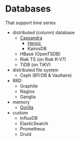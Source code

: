 # Databases

That support time series

- distributed (column) database
  - [Cassandra](cassandra.md)
    - [Heroic](spotify-heroic.md)
    - KairosDB
  - HBase (OpenTSDB)
  - Riak TS (on Riak K-V?)
  - TiDB (on TiKV)
- distributed file system
  - Ceph (BTrDB & Vaultaire)
- RRD
  - Graphite
  - Nagios
  - Ganglia
- memory
  - [Gorilla](gorilla.md)
- custom
  - InfluxDB
  - ElasticSearch
  - Prometheus
  - Druid
